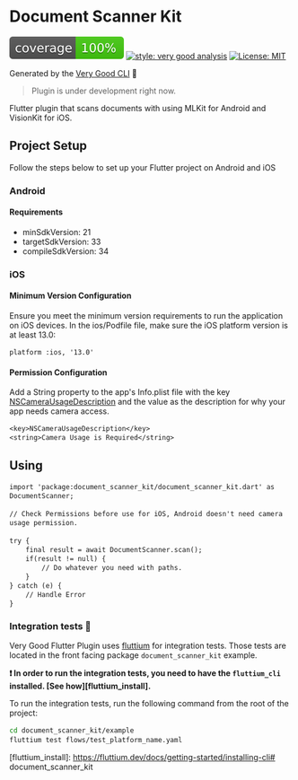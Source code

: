 # Document Scanner Kit

![coverage][coverage_badge]
[![style: very good analysis][very_good_analysis_badge]][very_good_analysis_link]
[![License: MIT][license_badge]][license_link]


Generated by the [Very Good CLI][very_good_cli_link] 🤖

> Plugin is under development right now.

Flutter plugin that scans documents with using MLKit for Android and VisionKit for iOS.

## Project Setup

Follow the steps below to set up your Flutter project on Android and iOS

### Android

#### Requirements

- minSdkVersion: 21
- targetSdkVersion: 33
- compileSdkVersion: 34

### iOS

#### Minimum Version Configuration

Ensure you meet the minimum version requirements to run the application on iOS devices. In the ios/Podfile file, make sure the iOS platform version is at least 13.0:

```
platform :ios, '13.0'
```

#### Permission Configuration

Add a String property to the app's Info.plist file with the key [NSCameraUsageDescription](https://developer.apple.com/documentation/bundleresources/information_property_list/nscamerausagedescription) and the value as the description for why your app needs camera access.

```
<key>NSCameraUsageDescription</key>
<string>Camera Usage is Required</string>
```



## Using

```
import 'package:document_scanner_kit/document_scanner_kit.dart' as DocumentScanner;

// Check Permissions before use for iOS, Android doesn't need camera usage permission.

try {
    final result = await DocumentScanner.scan();
    if(result != null) {
        // Do whatever you need with paths.
    }
} catch (e) {
    // Handle Error
}
```




### Integration tests 🧪

Very Good Flutter Plugin uses [fluttium][fluttium_link] for integration tests. Those tests are located 
in the front facing package `document_scanner_kit` example. 

**❗ In order to run the integration tests, you need to have the `fluttium_cli` installed. [See how][fluttium_install].**

To run the integration tests, run the following command from the root of the project:

```sh
cd document_scanner_kit/example
fluttium test flows/test_platform_name.yaml
```

[coverage_badge]: document_scanner_kit/coverage_badge.svg
[license_badge]: https://img.shields.io/badge/license-MIT-blue.svg
[license_link]: https://opensource.org/licenses/MIT
[logo_black]: https://raw.githubusercontent.com/VGVentures/very_good_brand/main/styles/README/vgv_logo_black.png#gh-light-mode-only
[logo_white]: https://raw.githubusercontent.com/VGVentures/very_good_brand/main/styles/README/vgv_logo_white.png#gh-dark-mode-only
[very_good_analysis_badge]: https://img.shields.io/badge/style-very_good_analysis-B22C89.svg
[very_good_analysis_link]: https://pub.dev/packages/very_good_analysis
[very_good_cli_link]: https://github.com/VeryGoodOpenSource/very_good_cli
[very_good_ventures_link]: https://verygood.ventures/?utm_source=github&utm_medium=banner&utm_campaign=core
[very_good_ventures_link_dark]: https://verygood.ventures/?utm_source=github&utm_medium=banner&utm_campaign=core#gh-dark-mode-only
[very_good_ventures_link_light]: https://verygood.ventures/?utm_source=github&utm_medium=banner&utm_campaign=core#gh-light-mode-only
[fluttium_link]: https://fluttium.dev/
[fluttium_install]: https://fluttium.dev/docs/getting-started/installing-cli# document_scanner_kit
